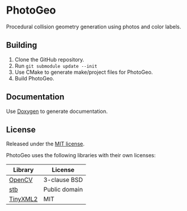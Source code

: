 # PhotoGeo
Procedural collision geometry generation using photos and color labels.

## Building
1. Clone the GitHub repository.
2. Run `git submodule update --init`
3. Use CMake to generate make/project files for PhotoGeo.
4. Build PhotoGeo.

## Documentation
Use [Doxygen](http://www.stack.nl/~dimitri/doxygen/) to generate documentation.

## License
Released under the [MIT license](LICENSE).

PhotoGeo uses the following libraries with their own licenses:

| Library  | License |
| --- | --- |
| [OpenCV](https://github.com/opencv/opencv) | 3-clause BSD |
| [stb](https://github.com/nothings/stb) | Public domain |
| [TinyXML2](https://github.com/leethomason/tinyxml2) | MIT |

